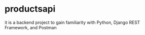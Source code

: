 # productsapi
it is a backend project to gain familiarity with Python, Django REST Framework, and Postman
